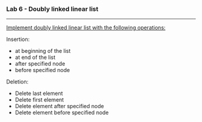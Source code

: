 ### Lab 6 - Doubly linked linear list

---

<p>
  <a href="./doubly_linked_list.cpp">Implement doubly linked linear list with the following operations:</a>
</p>

Insertion:
- at beginning of the list
- at end of the list
- after specified node
- before specified node

Deletion:
- Delete last element
- Delete first element
- Delete element after specified node
- Delete element before specified node
